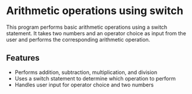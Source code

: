 # Arithmetic operations using switch
This program performs basic arithmetic operations using a switch statement. It takes two numbers and an operator choice as input from the user and performs the corresponding arithmetic operation.

## Features
  -  Performs addition, subtraction, multiplication, and division
  -  Uses a switch statement to determine which operation to perform
  -  Handles user input for operator choice and two numbers
